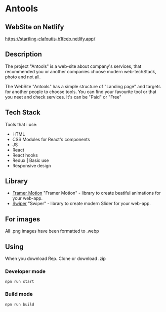 # Antools

## WebSite on Netlify
https://startling-clafoutis-b1fceb.netlify.app/

## Description
The project "Antools" is a web-site about company's services, that recommended you or another companies choose
modern web-techStack, photo and not all.

The WebSite "Antools" has a simple structure of "Landing page" and targets for another people to choose tools.
You can find your favourite tool or that you neet and check services. It's can be "Paid" or "Free"

## Tech Stack
Tools that i use:
- HTML
- CSS Modules for React's components
- JS
- React 
- React hooks
- Redux | Basic use
- Responsive design


## Library
- [Framer Motion](https://www.framer.com/docs/) "Framer Motion" - library to create beatiful animations for your web-app.
- [Swiper](https://swiperjs.com/) "Swiper" - library to create modern Slider for your web-app.

## For images
All .png images have been formatted to .webp

## Using
When you download Rep. 
Clone or download .zip

### Developer mode
```
npm run start
```

### Build mode
```
npm run build
```

